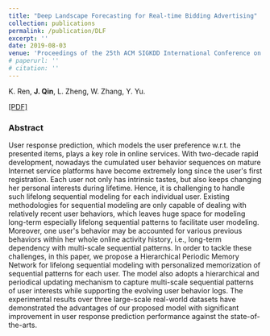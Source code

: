 ```yaml
---
title: "Deep Landscape Forecasting for Real-time Bidding Advertising"
collection: publications
permalink: /publication/DLF
excerpt: ''
date: 2019-08-03
venue: 'Proceedings of the 25th ACM SIGKDD International Conference on Knowledge Discovery and Data Mining. (KDD 2019)'
# paperurl: '' 
# citation: ''
---
```


K. Ren, **J. Qin**, L. Zheng, W. Zhang, Y. Yu.

[\[PDF\]](https://arxiv.org/pdf/1905.00758.pdf)

### Abstract
User response prediction, which models the user preference w.r.t. the presented items, plays a key role in online services. With two-decade rapid development, nowadays the cumulated user behavior sequences on mature Internet service platforms have become extremely long since the user's first registration. Each user not only has intrinsic tastes, but also keeps changing her personal interests during lifetime. Hence, it is challenging to handle such lifelong sequential modeling for each individual user. Existing methodologies for sequential modeling are only capable of dealing with relatively recent user behaviors, which leaves huge space for modeling long-term especially lifelong sequential patterns to facilitate user modeling. Moreover, one user's behavior may be accounted for various previous behaviors within her whole online activity history, i.e., long-term dependency with multi-scale sequential patterns. In order to tackle these challenges, in this paper, we propose a Hierarchical Periodic Memory Network for lifelong sequential modeling with personalized memorization of sequential patterns for each user. The model also adopts a hierarchical and periodical updating mechanism to capture multi-scale sequential patterns of user interests while supporting the evolving user behavior logs. The experimental results over three large-scale real-world datasets have demonstrated the advantages of our proposed model with significant improvement in user response prediction performance against the state-of-the-arts.